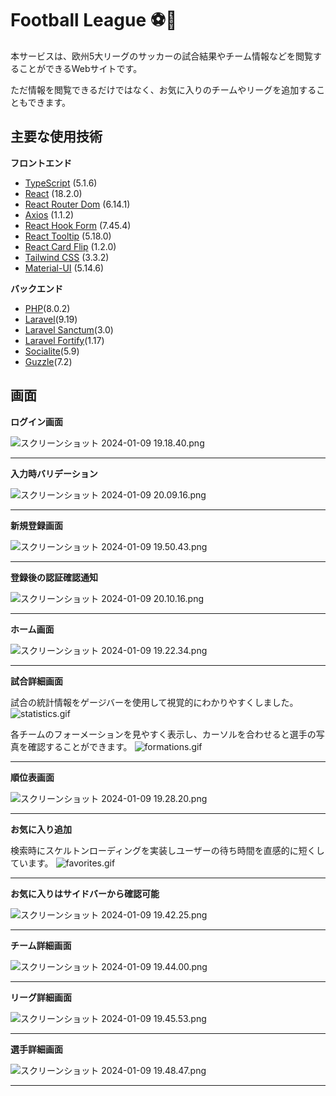 # Football League ⚽️👑
本サービスは、欧州5大リーグのサッカーの試合結果やチーム情報などを閲覧することができるWebサイトです。

ただ情報を閲覧できるだけではなく、お気に入りのチームやリーグを追加することもできます。

## 主要な使用技術
**フロントエンド**

- [TypeScript](https://www.typescriptlang.org/) (5.1.6)
- [React](https://react.dev/) (18.2.0)
- [React Router Dom](https://reactrouter.com/en/main) (6.14.1)
- [Axios](https://github.com/axios/axios) (1.1.2)
- [React Hook Form](https://react-hook-form.com/) (7.45.4)
- [React Tooltip](https://github.com/ReactTooltip/react-tooltip) (5.18.0)
- [React Card Flip](https://www.npmjs.com/package/react-card-flip) (1.2.0)
- [Tailwind CSS](https://tailwindcss.com/) (3.3.2)
- [Material-UI](https://mui.com/) (5.14.6)

**バックエンド**

- [PHP](https://www.php.net/manual/ja/index.php)(8.0.2)
- [Laravel](https://laravel.com/)(9.19)
- [Laravel Sanctum](https://readouble.com/laravel/8.x/ja/sanctum.html)(3.0)
- [Laravel Fortify](https://readouble.com/laravel/8.x/ja/fortify.html)(1.17)
- [Socialite](https://readouble.com/laravel/8.x/ja/socialite.html)(5.9)
- [Guzzle](https://readouble.com/laravel/9.x/ja/http-client.html)(7.2)

## 画面
**ログイン画面**

![スクリーンショット 2024-01-09 19.18.40.png](https://qiita-image-store.s3.ap-northeast-1.amazonaws.com/0/2851087/8f4995e6-029b-0d79-ca36-88883ebe2f94.png)

---

**入力時バリデーション**

![スクリーンショット 2024-01-09 20.09.16.png](https://qiita-image-store.s3.ap-northeast-1.amazonaws.com/0/2851087/903c10fe-9321-5e50-4979-c06bb8c91804.png)

---

**新規登録画面**

![スクリーンショット 2024-01-09 19.50.43.png](https://qiita-image-store.s3.ap-northeast-1.amazonaws.com/0/2851087/50230bdf-3fcd-c878-034b-161e94b2dd16.png)

---

**登録後の認証確認通知**

![スクリーンショット 2024-01-09 20.10.16.png](https://qiita-image-store.s3.ap-northeast-1.amazonaws.com/0/2851087/a839098c-6906-ce3a-6305-87c85cb5b53a.png)

---

**ホーム画面**

![スクリーンショット 2024-01-09 19.22.34.png](https://qiita-image-store.s3.ap-northeast-1.amazonaws.com/0/2851087/580d132c-f7d8-9789-37ce-cf2c35efc194.png)

---

**試合詳細画面**

試合の統計情報をゲージバーを使用して視覚的にわかりやすくしました。
![statistics.gif](https://qiita-image-store.s3.ap-northeast-1.amazonaws.com/0/2851087/18de94f5-6201-2e72-af5b-0a85b733c419.gif)


各チームのフォーメーションを見やすく表示し、カーソルを合わせると選手の写真を確認することができます。
![formations.gif](https://qiita-image-store.s3.ap-northeast-1.amazonaws.com/0/2851087/884be91b-c4d7-3acc-c5a8-15e320eb6c86.gif)


---

**順位表画面**

![スクリーンショット 2024-01-09 19.28.20.png](https://qiita-image-store.s3.ap-northeast-1.amazonaws.com/0/2851087/da3cc4db-debd-e27e-778a-1ef34d39cfbf.png)

---

**お気に入り追加**

検索時にスケルトンローディングを実装しユーザーの待ち時間を直感的に短くしています。
![favorites.gif](https://qiita-image-store.s3.ap-northeast-1.amazonaws.com/0/2851087/b9998a42-d1d8-eba5-1e29-3f76b0536dac.gif)

---

**お気に入りはサイドバーから確認可能**

![スクリーンショット 2024-01-09 19.42.25.png](https://qiita-image-store.s3.ap-northeast-1.amazonaws.com/0/2851087/e6474019-ec58-b1fa-3b07-84a1451db417.png)

---

**チーム詳細画面**

![スクリーンショット 2024-01-09 19.44.00.png](https://qiita-image-store.s3.ap-northeast-1.amazonaws.com/0/2851087/9edca9a8-692c-92b0-9abb-5a3c21218cea.png)

---

**リーグ詳細画面**

![スクリーンショット 2024-01-09 19.45.53.png](https://qiita-image-store.s3.ap-northeast-1.amazonaws.com/0/2851087/13c1666f-2d91-fc4b-51b2-c11c2b931620.png)

---

**選手詳細画面**

![スクリーンショット 2024-01-09 19.48.47.png](https://qiita-image-store.s3.ap-northeast-1.amazonaws.com/0/2851087/e63a3c2d-6af8-a1cc-3b72-046bc23873a2.png)

---

